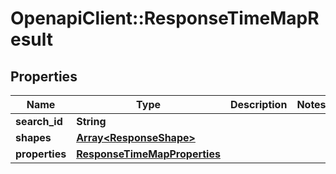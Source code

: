 # OpenapiClient::ResponseTimeMapResult

## Properties
Name | Type | Description | Notes
------------ | ------------- | ------------- | -------------
**search_id** | **String** |  | 
**shapes** | [**Array&lt;ResponseShape&gt;**](ResponseShape.md) |  | 
**properties** | [**ResponseTimeMapProperties**](ResponseTimeMapProperties.md) |  | 


